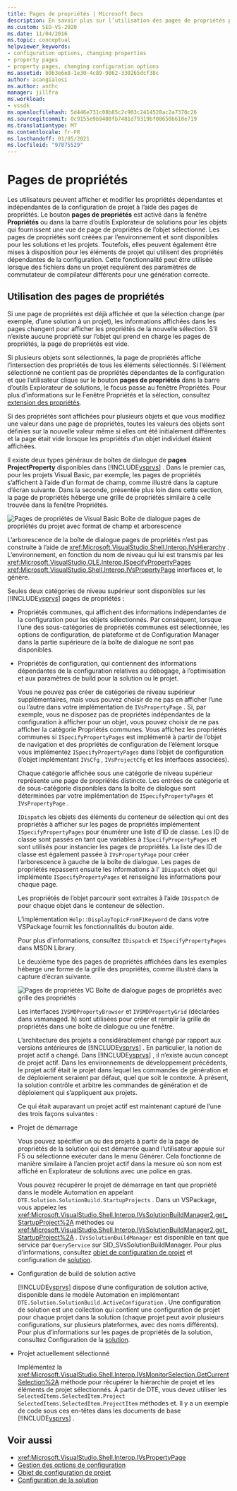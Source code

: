 ```yaml
---
title: Pages de propriétés | Microsoft Docs
description: En savoir plus sur l’utilisation des pages de propriétés pour votre nouveau type de projet dans le kit de développement logiciel (SDK) Visual Studio, qui permet aux utilisateurs d’afficher et de modifier les propriétés d’un projet.
ms.custom: SEO-VS-2020
ms.date: 11/04/2016
ms.topic: conceptual
helpviewer_keywords:
- configuration options, changing properties
- property pages
- property pages, changing configuration options
ms.assetid: b9b3e6e8-1e30-4c89-9862-330265dcf38c
author: acangialosi
ms.author: anthc
manager: jillfra
ms.workload:
- vssdk
ms.openlocfilehash: 5d446e731c08b85c2c903c2414528ac2a7370c26
ms.sourcegitcommit: 0c9155e9b9408fb7481d79319bf08650b610e719
ms.translationtype: MT
ms.contentlocale: fr-FR
ms.lasthandoff: 01/05/2021
ms.locfileid: "97875529"
---
```

# <a name="property-pages"></a>Pages de propriétés
Les utilisateurs peuvent afficher et modifier les propriétés dépendantes et indépendantes de la configuration de projet à l’aide des pages de propriétés. Le bouton **pages de propriétés** est activé dans la fenêtre **Propriétés** ou dans la barre d’outils Explorateur de solutions pour les objets qui fournissent une vue de page de propriétés de l’objet sélectionné. Les pages de propriétés sont créées par l’environnement et sont disponibles pour les solutions et les projets. Toutefois, elles peuvent également être mises à disposition pour les éléments de projet qui utilisent des propriétés dépendantes de la configuration. Cette fonctionnalité peut être utilisée lorsque des fichiers dans un projet requièrent des paramètres de commutateur de compilateur différents pour une génération correcte.

## <a name="using-property-pages"></a>Utilisation des pages de propriétés
 Si une page de propriétés est déjà affichée et que la sélection change (par exemple, d’une solution à un projet), les informations affichées dans les pages changent pour afficher les propriétés de la nouvelle sélection. S’il n’existe aucune propriété sur l’objet qui prend en charge les pages de propriétés, la page de propriétés est vide.

 Si plusieurs objets sont sélectionnés, la page de propriétés affiche l’intersection des propriétés de tous les éléments sélectionnés. Si l’élément sélectionné ne contient pas de propriétés dépendantes de la configuration et que l’utilisateur clique sur le bouton **pages de propriétés** dans la barre d’outils Explorateur de solutions, le focus passe au fenêtre Propriétés. Pour plus d’informations sur le Fenêtre Propriétés et la sélection, consultez [extension des propriétés](../../extensibility/internals/extending-properties.md).

 Si des propriétés sont affichées pour plusieurs objets et que vous modifiez une valeur dans une page de propriétés, toutes les valeurs des objets sont définies sur la nouvelle valeur même si elles ont été initialement différentes et la page était vide lorsque les propriétés d’un objet individuel étaient affichées.

 Il existe deux types généraux de boîtes de dialogue de **pages ProjectProperty** disponibles dans [!INCLUDE[vsprvs](../../code-quality/includes/vsprvs_md.md)] . Dans le premier cas, pour les projets Visual Basic, par exemple, les pages de propriétés s’affichent à l’aide d’un format de champ, comme illustré dans la capture d’écran suivante. Dans la seconde, présentée plus loin dans cette section, la page de propriétés héberge une grille de propriétés similaire à celle trouvée dans la fenêtre Propriétés.

 ![Pages de propriétés de Visual Basic](../../extensibility/internals/media/vsvbproppages.gif "vsVBPropPages") Boîte de dialogue pages de propriétés du projet avec format de champ et arborescence

 L’arborescence de la boîte de dialogue pages de propriétés n’est pas construite à l’aide de <xref:Microsoft.VisualStudio.Shell.Interop.IVsHierarchy> . L’environnement, en fonction du nom de niveau qui lui est transmis par les <xref:Microsoft.VisualStudio.OLE.Interop.ISpecifyPropertyPages> <xref:Microsoft.VisualStudio.Shell.Interop.IVsPropertyPage> interfaces et, le génère.

 Seules deux catégories de niveau supérieur sont disponibles sur les [!INCLUDE[vsprvs](../../code-quality/includes/vsprvs_md.md)] pages de propriétés :

- Propriétés communes, qui affichent des informations indépendantes de la configuration pour les objets sélectionnés. Par conséquent, lorsque l’une des sous-catégories de propriétés communes est sélectionnée, les options de configuration, de plateforme et de Configuration Manager dans la partie supérieure de la boîte de dialogue ne sont pas disponibles.

- Propriétés de configuration, qui contiennent des informations dépendantes de la configuration relatives au débogage, à l’optimisation et aux paramètres de build pour la solution ou le projet.

  Vous ne pouvez pas créer de catégories de niveau supérieur supplémentaires, mais vous pouvez choisir de ne pas en afficher l’une ou l’autre dans votre implémentation de `IVsPropertyPage` . Si, par exemple, vous ne disposez pas de propriétés indépendantes de la configuration à afficher pour un objet, vous pouvez choisir de ne pas afficher la catégorie Propriétés communes. Vous affichez les propriétés communes si `ISpecifyPropertyPages` est implémenté à partir de l’objet de navigation et des propriétés de configuration de l’élément lorsque vous implémentez `ISpecifyPropertyPages` dans l’objet de configuration (l’objet implémentant `IVsCfg` , `IVsProjectCfg` et les interfaces associées).

  Chaque catégorie affichée sous une catégorie de niveau supérieur représente une page de propriétés distincte. Les entrées de catégorie et de sous-catégorie disponibles dans la boîte de dialogue sont déterminées par votre implémentation de `ISpecifyPropertyPages` et `IVsPropertyPage` .

  `IDispatch` les objets des éléments du conteneur de sélection qui ont des propriétés à afficher sur les pages de propriétés implémentent `ISpecifyPropertyPages` pour énumérer une liste d’ID de classe. Les ID de classe sont passés en tant que variables à `ISpecifyPropertyPages` et sont utilisés pour instancier les pages de propriétés. La liste des ID de classe est également passée à `IVsPropertyPage` pour créer l’arborescence à gauche de la boîte de dialogue. Les pages de propriétés repassent ensuite les informations à l' `IDispatch` objet qui implémente `ISpecifyPropertyPages` et renseigne les informations pour chaque page.

  Les propriétés de l’objet parcourir sont extraites à l’aide `IDispatch` de pour chaque objet dans le conteneur de sélection.

  L’implémentation `Help::DisplayTopicFromF1Keyword` de dans votre VSPackage fournit les fonctionnalités du bouton aide.

  Pour plus d’informations, consultez `IDispatch` et `ISpecifyPropertyPages` dans MSDN Library.

  Le deuxième type des pages de propriétés affichées dans les exemples héberge une forme de la grille des propriétés, comme illustré dans la capture d’écran suivante.

  ![Pages de propriétés VC](../../extensibility/internals/media/vsvcproppages.gif "vsVCPropPages") Boîte de dialogue pages de propriétés avec grille des propriétés

  Les interfaces `IVSMDPropertyBrowser` et `IVSMDPropertyGrid` (déclarées dans vsmanaged. h) sont utilisées pour créer et remplir la grille de propriétés dans une boîte de dialogue ou une fenêtre.

  L’architecture des projets a considérablement changé par rapport aux versions antérieures de [!INCLUDE[vsprvs](../../code-quality/includes/vsprvs_md.md)] . En particulier, la notion de projet actif a changé. Dans [!INCLUDE[vsprvs](../../code-quality/includes/vsprvs_md.md)] , il n’existe aucun concept de projet actif. Dans les environnements de développement précédents, le projet actif était le projet dans lequel les commandes de génération et de déploiement seraient par défaut, quel que soit le contexte. À présent, la solution contrôle et arbitre les commandes de génération et de déploiement qui s’appliquent aux projets.

  Ce qui était auparavant un projet actif est maintenant capturé de l’une des trois façons suivantes :

- Projet de démarrage

   Vous pouvez spécifier un ou des projets à partir de la page de propriétés de la solution qui est démarrée quand l’utilisateur appuie sur F5 ou sélectionne exécuter dans le menu Générer. Cela fonctionne de manière similaire à l’ancien projet actif dans la mesure où son nom est affiché en Explorateur de solutions avec une police en gras.

   Vous pouvez récupérer le projet de démarrage en tant que propriété dans le modèle Automation en appelant `DTE.Solution.SolutionBuild.StartupProjects` . Dans un VSPackage, vous appelez les <xref:Microsoft.VisualStudio.Shell.Interop.IVsSolutionBuildManager2.get_StartupProject%2A> méthodes ou <xref:Microsoft.VisualStudio.Shell.Interop.IVsSolutionBuildManager2.get_StartupProject%2A> . `IVsSolutionBuildManager` est disponible en tant que service par `QueryService` sur SID_SVsSolutionBuildManager. Pour plus d’informations, consultez [objet de configuration de projet](../../extensibility/internals/project-configuration-object.md) et configuration de [solution](../../extensibility/internals/solution-configuration.md).

- Configuration de build de solution active

   [!INCLUDE[vsprvs](../../code-quality/includes/vsprvs_md.md)] dispose d’une configuration de solution active, disponible dans le modèle Automation en implémentant `DTE.Solution.SolutionBuild.ActiveConfiguration` . Une configuration de solution est une collection qui contient une configuration de projet pour chaque projet dans la solution (chaque projet peut avoir plusieurs configurations, sur plusieurs plateformes, avec des noms différents). Pour plus d’informations sur les pages de propriétés de la solution, consultez Configuration de la [solution](../../extensibility/internals/solution-configuration.md).

- Projet actuellement sélectionné

   Implémentez la <xref:Microsoft.VisualStudio.Shell.Interop.IVsMonitorSelection.GetCurrentSelection%2A> méthode pour récupérer la hiérarchie de projet et les éléments de projet sélectionnés. À partir de DTE, vous devez utiliser les `SelectedItems.SelectedItem.Project` `SelectedItems.SelectedItem.ProjectItem` méthodes et. Il y a un exemple de code sous ces en-têtes dans les documents de base [!INCLUDE[vsprvs](../../code-quality/includes/vsprvs_md.md)] .

## <a name="see-also"></a>Voir aussi
- <xref:Microsoft.VisualStudio.Shell.Interop.IVsPropertyPage>
- [Gestion des options de configuration](../../extensibility/internals/managing-configuration-options.md)
- [Objet de configuration de projet](../../extensibility/internals/project-configuration-object.md)
- [Configuration de la solution](../../extensibility/internals/solution-configuration.md)
